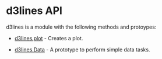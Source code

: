 # d3lines API

d3lines is a module with the following methods and protoypes:

* [d3lines.plot](d3lines_plot.md#plot) - Creates a plot.

* [d3lines.Data](d3lines_Data.md#Data) - A prototype to perform simple data tasks.

